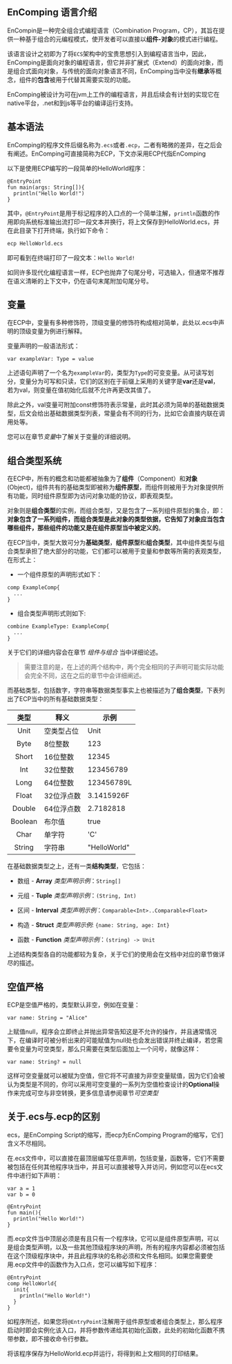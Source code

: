 ## EnComping 语言介绍

EnCompin是一种完全组合式编程语言（Combination Program，CP），其旨在提供一种基于组合的元编程模式，使开发者可以直接以**组件-对象**的模式进行编程。

该语言设计之初即为了将`ECS`架构中的宝贵思想引入到编程语言当中，因此，EnComping是面向对象的编程语言，但它并非扩展式（Extend）的面向对象，而是组合式面向对象，与传统的面向对象语言不同，EnComping当中没有**继承**等概念，组件的**包含**被用于代替其需要实现的功能。

EnComping被设计为可在jvm上工作的编程语言，并且后续会有计划的实现它在native平台，.net和到js等平台的编译运行支持。

## 基本语法

EnComping的程序文件后缀名称为`.ecs`或者`.ecp`，二者有略微的差异，在之后会有阐述。EnComping可直接简称为ECP，下文亦采用ECP代指EnComping

以下是使用ECP编写的一段简单的HelloWorld程序：

```ecs
@EntryPoint
fun main(args: String[]){
  println("Hello World!")
}
```

其中，`@EntryPoint`是用于标记程序的入口点的一个简单注解，`println`函数的作用即向系统标准输出流打印一段文本并换行，将上文保存到HelloWorld.ecs，并在此目录下打开终端，执行如下命令：

```sh
ecp HelloWorld.ecs
```

即可看到在终端打印了一段文本：`Hello World!`

如同许多现代化编程语言一样，ECP也抛弃了句尾分号，可选输入，但通常不推荐在语义清晰的上下文中，仍在语句末尾附加句尾分号。

## 变量

在ECP中，变量有多种修饰符，顶级变量的修饰符构成相对简单，此处以.ecs中声明的顶级变量为例进行解释。

变量声明的一般语法形式：

```ecs
var exampleVar: Type = value
```

上述语句声明了一个名为`exampleVar`的，类型为`Type`的可变变量。从可读写划分，变量分为可写和只读，它们的区别在于前缀上采用的关键字是**var**还是**val**，若为val，则变量在值初始化后就不允许再更改其值了。

除此之外，val变量可附加const修饰符表示常量，此时其必须为简单的基础数据类型，后文会给出基础数据类型列表，常量会有不同的行为，比如它会直接内联在调用处等。

您可以在章节*变量*中了解关于变量的详细说明。

## 组合类型系统

在ECP中，所有的概念和功能都被抽象为了**组件**（Component）和**对象**(Object)，组件共有的基础类型即被称为**组件原型**，而组件则被用于为对象提供所有功能，同时组件原型即为访问对象功能的协议，即表观类型。

对象则是**组合类型**的实例，而组合类型，又是包含了一系列组件原型的集合，即：**对象包含了一系列组件，而组合类型是此对象的类型依据，它告知了对象应当包含哪些组件，那些组件的功能又是在组件原型当中被定义的**。

在ECP当中，类型大致可分为**基础类型**，**组件原型**和**组合类型**，其中组件类型与组合类型承担了绝大部分的功能，它们都可以被用于变量和参数等所需的表观类型，在形式上：

- 一个组件原型的声明形式如下：

```ecp
comp ExampleComp{
  ...
}
```

- 组合类型声明形式则如下:

```ecp
combine ExampleType: ExampleComp{
  ...
}
```

关于它们的详细内容会在章节 *组件与组合* 当中详细论述。

> 需要注意的是，在上述的两个结构中，两个完全相同的子声明可能实际功能会完全不同，这在之后的章节中会详细阐述。

而基础类型，包括数字，字符串等数据类型事实上也被描述为了**组合类型**，下表列出了ECP当中的所有基础数据类型：

| 类型 | 释义 | 示例 |
|:------:|--------|--------|
| Unit | 空类型占位 | Unit |
| Byte | 8位整数 | 123 |
| Short | 16位整数 | 12345 |
| Int | 32位整数 | 123456789 |
| Long | 64位整数 | 123456789L |
| Float | 32位浮点数 | 3.1415926F |
| Double | 64位浮点数 | 2.7182818 |
| Boolean | 布尔值 | true |
| Char | 单字符 | 'C' |
| String | 字符串 | "HelloWorld" |

在基础数据类型之上，还有一类**结构类型**，它包括：

- 数组 - **Array**
*类型声明示例*：`String[]`

- 元组 - **Tuple**
*类型声明示例*：`(String, Int)`

- 区间 - **Interval**
*类型声明示例*：`Comparable<Int>..Comparable<Float>`

- 构造 - **Struct**
*类型声明示例*: `{name: String, age: Int}`

- 函数 - **Function**
*类型声明示例*：`(string) -> Unit`

上述结构类型各自的功能都较为复杂，关于它们的使用会在文档中对应的章节做详尽的描述。

## 空值严格

ECP是空值严格的，类型默认非空，例如在变量：

```
var name: String = "Alice"
```

上赋值null，程序会立即终止并抛出异常告知这是不允许的操作，并且通常情况下，在编译时可被分析出来的可能赋值为null处也会发出错误并终止编译，若您需要令变量为可空类型，那么只需要在类型后面加上一个问号，就像这样：

```
var name: String? = null
```

这样可空变量就可以被赋为空值，但它将不可直接为非空变量赋值，因为它们会被认为类型是不同的，你可以采用可空变量的一系列为空值检查设计的**Optional**操作来完成可空与非空转换，更多信息请参阅章节*可空类型*

## 关于.ecs与.ecp的区别

ecs，是EnComping Script的缩写，而ecp为EnComping Program的缩写，它们含义不尽相同。

在.ecs文件中，可以直接在最顶层编写任意声明，包括变量，函数等，它们不需要被包括在任何其他程序块当中，并且可以直接被导入并访问，例如您可以在ecs文件中进行如下声明：

```ecs
var a = 1
var b = 0

@EntryPoint
fun main(){
  println("Hello World!")
}
```

而.ecp文件当中顶层必须是有且只有一个程序块，它可以是组件原型声明，可以是组合类型声明，以及一些其他顶级程序块的声明，所有的程序内容都必须被包括在这个顶级程序块中，并且此程序块的名称必须和文件名相同。如果您需要使用.ecp文件中的函数作为入口点，您可以编写如下程序：

```ecp
@EntryPoint
comp HelloWorld{
  init{
    println("Hello World!")
  }
}
```

如程序所述，如果您将`@EntryPoint`注解用于组件原型或者组合类型上，那么程序启动时即会实例化该入口，并将参数传递给其初始化函数，此处的初始化函数不携带参数，即不接收命令行参数。

将该程序保存为HelloWorld.ecp并运行，将得到和上文相同的打印结果。
